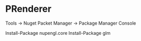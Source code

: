 # PRenderer

Tools -> Nuget Packet Manager -> Package Manager Console

Install-Package nupengl.core
Install-Package glm

